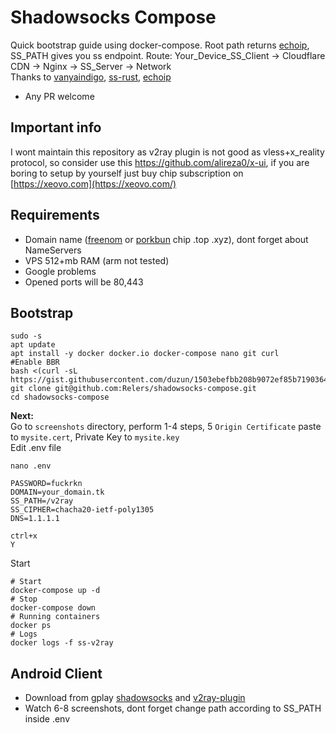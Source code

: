 # Shadowsocks Compose
Quick bootstrap guide using docker-compose. Root path returns [echoip](https://github.com/mpolden/echoip), SS_PATH gives you ss endpoint. 
Route: Your_Device_SS_Client -> Cloudflare CDN -> Nginx -> SS_Server -> Network   
Thanks to [vanyaindigo](https://github.com/vanyaindigo), [ss-rust](https://github.com/shadowsocks/shadowsocks-rust), [echoip](https://github.com/mpolden/echoip)   

* Any PR welcome

## Important info
I wont maintain this repository as v2ray plugin is not good as vless+x_reality protocol, so consider use this https://github.com/alireza0/x-ui, if you are boring to setup by yourself just buy chip subscription on [https://xeovo.com](https://xeovo.com/)

## Requirements

* Domain name ([freenom](https://www.freenom.com/ru/index.html) or [porkbun](https://porkbun.com/) chip .top .xyz), dont forget about NameServers
* VPS 512+mb RAM (arm not tested)
* Google problems
* Opened ports will be 80,443

## Bootstrap

```
sudo -s
apt update
apt install -y docker docker.io docker-compose nano git curl
#Enable BBR
bash <(curl -sL https://gist.githubusercontent.com/duzun/1503ebefbb208b9072ef85b7190364a4/raw/724ed096db887ef7ba80d6685779c433f8f69313/arch_enable_bbr.sh)
git clone git@github.com:Relers/shadowsocks-compose.git
cd shadowsocks-compose
```
**Next:**  
Go to `screenshots` directory, perform 1-4 steps, 5 `Origin Certificate` paste to `mysite.cert`, Private Key to `mysite.key`  
Edit .env file 
```
nano .env

PASSWORD=fuckrkn
DOMAIN=your_domain.tk
SS_PATH=/v2ray
SS_CIPHER=chacha20-ietf-poly1305
DNS=1.1.1.1

ctrl+x
Y
```
Start
```
# Start
docker-compose up -d
# Stop
docker-compose down
# Running containers
docker ps
# Logs
docker logs -f ss-v2ray
```



## Android Client
* Download from gplay [shadowsocks](https://play.google.com/store/apps/details?id=com.github.shadowsocks&hl=ru&gl=US) and [v2ray-plugin](https://play.google.com/store/apps/details?id=com.github.shadowsocks.plugin.v2ray)
* Watch 6-8 screenshots, dont forget change path according to SS_PATH inside .env
